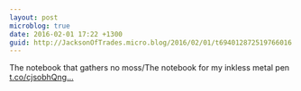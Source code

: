 ```yaml
---
layout: post
microblog: true
date: 2016-02-01 17:22 +1300
guid: http://JacksonOfTrades.micro.blog/2016/02/01/t694012872519766016.html
---
```

The notebook that gathers no moss/The notebook for my inkless metal pen [t.co/cjsobhQng...](https://t.co/cjsobhQngr)
